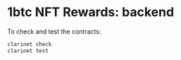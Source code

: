 # 1btc NFT Rewards: backend

To check and test the contracts:

```bash
clarinet check
clarinet test
```
